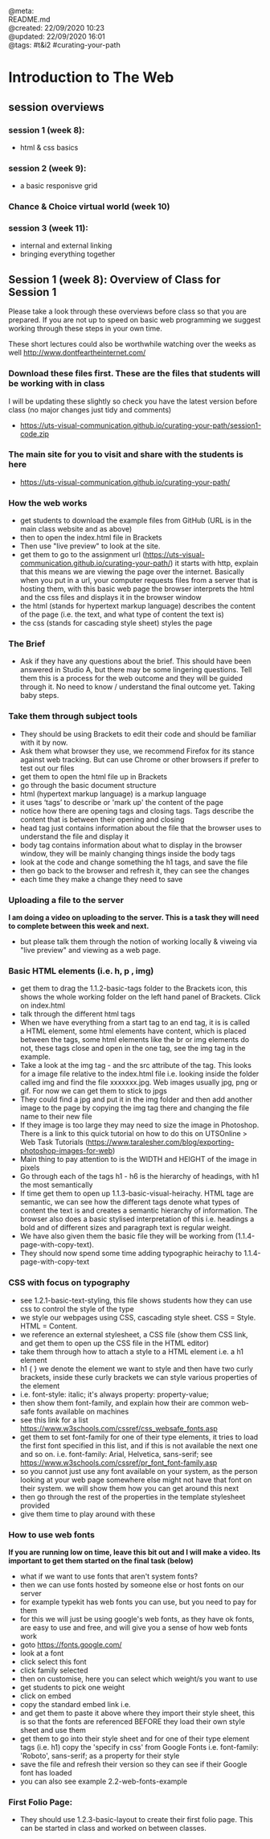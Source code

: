 @meta: \
README.md \
@created: 22/09/2020 10:23 \
@updated: 22/09/2020 16:01 \
@tags: #t&i2 #curating-your-path


# Introduction to The Web

## session overviews

### session 1 (week 8):

- html & css basics

### session 2 (week 9):

- a basic responisve grid

### Chance & Choice virtual world (week 10)

### session 3 (week 11):

- internal and external linking
- bringing everything together


## Session 1 (week 8): Overview of Class for Session 1

Please take a look through these overviews before class so that you are prepared. If you are not up to speed on basic web programming we suggest working through these steps in your own time.

These short lectures could also be worthwhile watching over the weeks as well http://www.dontfeartheinternet.com/

### Download these files first. These are the files that students will be working with in class
I will be updating these slightly so check you have the latest version before class (no major changes just tidy and comments)
* https://uts-visual-communication.github.io/curating-your-path/session1-code.zip

### The main site for you to visit and share with the students is here
* https://uts-visual-communication.github.io/curating-your-path/

### How the web works
* get students to download the example files from GitHub (URL is in the main class website and as above)
* then to open the index.html file in Brackets
* Then use "live preview" to look at the site.
* get them to go to the assignment url (https://uts-visual-communication.github.io/curating-your-path/) it starts with http, explain that this means we are viewing the page over the internet. Basically when you put in a url, your computer requests files from a server that is hosting them, with this basic web page the browser interprets the html and the css files and displays it in the browser window
* the html (stands for hypertext markup language) describes the content of the page (i.e. the text, and what type of content the text is)
* the css (stands for cascading style sheet) styles the page

### The Brief
* Ask if they have any questions about the brief. This should have been answered in Studio A, but there may be some lingering questions. Tell them this is a process for the web outcome and they will be guided through it. No need to know / understand the final outcome yet. Taking baby steps.

### Take them through subject tools
* They should be using Brackets to edit their code and should be familiar with it by now.
* Ask them what browser they use, we recommend Firefox for its stance against web tracking. But can use Chrome or other browsers if prefer to test out our files
* get them to open the html file up in Brackets
* go through the basic document structure
* html (hypertext markup language) is a markup language
* it uses ‘tags’ to describe or 'mark up' the content of the page
* notice how there are opening tags and closing tags. Tags describe the content that is between their opening and closing
* head tag just contains information about the file that the browser uses to understand the file and display it
* body tag contains information about what to display in the browser window, they will be mainly changing things inside the body tags
* look at the code and change something the h1 tags, and save the file
* then go back to the browser and refresh it, they can see the changes
* each time they make a change they need to save

### Uploading a file to the server

**I am doing a video on uploading to the server. This is a task they will need to complete between this week and next.**
* but please talk them through the notion of working locally & viweing via "live preview" and viewing as a web page.

### Basic HTML elements (i.e. h, p , img)
* get them to drag the 1.1.2-basic-tags folder to the Brackets icon, this shows the whole working folder on the left hand panel of Brackets. Click on index.html
* talk through the different html tags
* When we have everything from a start tag to an end tag, it is is called a HTML element, some html elements have content, which is placed between the tags, some html elements like the br or img elements do not, these tags close and open in the one tag, see the img tag in the example.
* Take a look at the img tag - and the src attribute of the tag. This looks for a image file relative to the index.html file i.e. looking inside the folder called img and find the file xxxxxxx.jpg. Web images usually jpg, png or gif. For now we can get them to stick to jpgs
* They could find a jpg and put it in the img folder and then add another image to the page by copying the img tag there and changing the file name to their new file
* If they image is too large they may need to size the image in Photoshop. There is a link to this quick tutorial on how to do this on UTSOnline > Web Task Tutorials (https://www.taralesher.com/blog/exporting-photoshop-images-for-web)
* Main thing to pay attention to is the WIDTH and HEIGHT of the image in pixels
* Go through each of the tags h1 - h6 is the hierarchy of headings, with h1 the most semantically
* If time get them to open up 1.1.3-basic-visual-heirachy. HTML tage are semantic, we can see how the different tags denote what types of content the text is and creates a semantic hierarchy of information. The browser also does a basic stylised interpretation of this i.e. headings a bold and of different sizes and paragraph text is regular weight.
* We have also given them the basic file they will be working from (1.1.4-page-with-copy-text).
* They should now spend some time adding typographic heirachy to 1.1.4-page-with-copy-text

### CSS with focus on typography
* see 1.2.1-basic-text-styling, this file  shows students how they can use css to control the style of the type
* we style our webpages using CSS, cascading style sheet. CSS = Style. HTML = Content.
* we reference an external stylesheet, a CSS file (show them CSS link, and get them to open up the CSS file in the HTML editor)
* take them through how to attach a style to a HTML element i.e. a h1 element
* h1 { } we denote the element we want to style and then have two curly brackets, inside these curly brackets we can style various properties of the element
* i.e. font-style: italic; it's always property: property-value;
* then show them font-family, and explain how their are common web-safe fonts available on machines
* see this link for a list https://www.w3schools.com/cssref/css_websafe_fonts.asp
* get them to set font-family for one of their type elements, it tries to load the first font specified in this list, and if this is not available the next one and so on. i.e. font-family: Arial, Helvetica, sans-serif; see https://www.w3schools.com/cssref/pr_font_font-family.asp
* so you cannot just use any font available on your system, as the person looking at your web page somewhere else might not have that font on their system. we will show them how you can get around this next
* then go through the rest of the properties in the template stylesheet provided
* give them time to play around with these


### How to use web fonts

**If you are running low on time, leave this bit out and I will make a video. Its important to get them started on the final task (below)**

* what if we want to use fonts that aren't  system fonts?
* then we can use fonts hosted by someone else or host fonts on our server
* for example typekit has web fonts you can use, but you need to pay for them
* for this we will just be using google's web fonts, as they have ok fonts, are easy to use and free, and will give you a sense of how web fonts work
* goto https://fonts.google.com/
* look at a font
* click select this font
* click family selected
* then on customise, here you can select which weight/s you want to use
* get students to pick one weight
* click on embed
* copy the standard embed link i.e. <link href="https://fonts.googleapis.com/css?family=Roboto" rel="stylesheet">
* and get them to paste it above where they import their style sheet, this is so that the fonts are referenced BEFORE they load their own style sheet and use them
* get them to go into their style sheet and for one of their type element tags (i.e. h1) copy the 'specify in css' from Google Fonts i.e. font-family: 'Roboto', sans-serif; as a property for their style
* save the file and refresh their version so they can see if their Google font has loaded
* you can also see example 2.2-web-fonts-example

### First Folio Page:
* They should use 1.2.3-basic-layout to create their first folio page. This can be started in class and worked on between classes.
